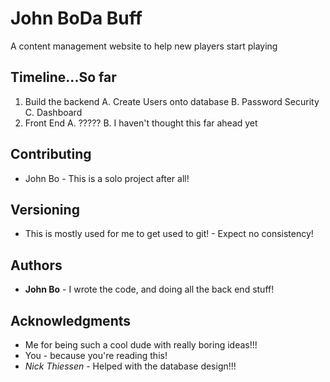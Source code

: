 # John BoDa Buff

A content management website to help new players start playing

## Timeline...So far

1. Build the backend
    A. Create Users onto database
    B. Password Security
    C. Dashboard
2. Front End
    A. ?????
    B. I haven't thought this far ahead yet


## Contributing
* John Bo - This is a solo project after all!

## Versioning

* This is mostly used for me to get used to git! - Expect no consistency!

## Authors

* **John Bo** - I wrote the code, and doing all the back end stuff!


## Acknowledgments

* Me for being such a cool dude with really boring ideas!!!
* You - because you're reading this!
* *Nick Thiessen* - Helped with the database design!!!
